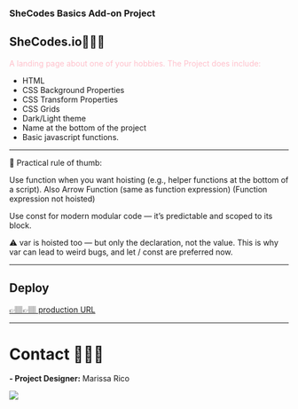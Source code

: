 ###  SheCodes Basics Add-on Project

## SheCodes.io👩🏽‍💻 
<p style ="text align: center; color: pink;">  A landing page about one of your hobbies.
 The Project does include: </p>

 - HTML 
 - CSS Background Properties
 - CSS Transform Properties
 - CSS Grids
 - Dark/Light theme
 - Name at the bottom of the project 
 - Basic javascript functions. 

------ 
 🎯 Practical rule of thumb:  

Use function when you want hoisting (e.g., helper functions at the bottom of a script).  Also Arrow Function (same as function expression) (Function expression not hoisted)

Use const for modern modular code — it’s predictable and scoped to its block.

⚠️ var is hoisted too — but only the declaration, not the value.
This is why var can lead to weird bugs, and let / const are preferred now. 

---------
 ## Deploy
<a href="https://maricode-40.github.io/grid-myart-css/"> 👉🏽👉🏽 production URL </a>

-------
# Contact 👩🏽‍💻

 **- Project Designer:**
 Marissa Rico 

<a href="https://www.linkedin.com/in/marissarico" target="_blank"> <img src="https://img.shields.io/badge/-LinkedIn-%230077B5?style=for-the-badge&logo=linkedin&logoColor=white" target="_blank"></a>


